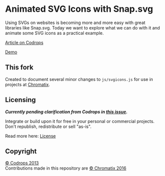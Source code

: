 
Animated SVG Icons with Snap.svg
=========

Using SVGs on websites is becoming more and more easy with great libraries like Snap.svg. Today we want to explore what we can do with it and animate some SVG icons as a practical example.

[Article on Codrops](http://tympanus.net/codrops/?p=16851)

[Demo](http://tympanus.net/Development/AnimatedSVGIcons/)

This fork
---------

Created to document several minor changes to `js/svgicons.js` for use in projects at [Chromatix](http://chromatix.com.au).

Licensing
---------

___Currently pending clarification from Codrops in [this issue](https://github.com/codrops/AnimatedSVGIcons/issues/1).___

Integrate or build upon it for free in your personal or commercial projects. Don't republish, redistribute or sell "as-is". 

Read more here: [License](http://tympanus.net/codrops/licensing/)

Copyright
---------

[© Codrops 2013](http://www.codrops.com)  
Contributions made in this repository are [© Chromatix 2016](http://www.chromatix.com.au)
